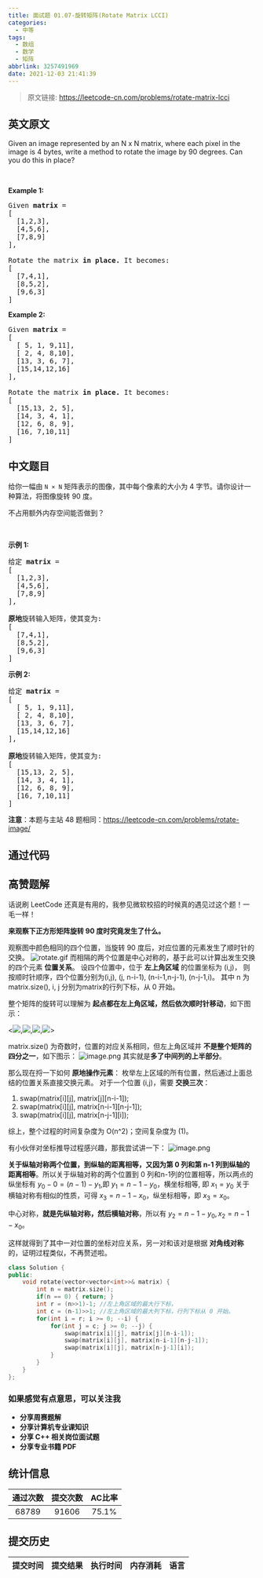 ```yaml
---
title: 面试题 01.07-旋转矩阵(Rotate Matrix LCCI)
categories:
  - 中等
tags:
  - 数组
  - 数学
  - 矩阵
abbrlink: 3257491969
date: 2021-12-03 21:41:39
---
```


> 原文链接: https://leetcode-cn.com/problems/rotate-matrix-lcci


## 英文原文
<div><p>Given an image represented by an N x N matrix, where each pixel in the image is 4 bytes, write a method to rotate the image by 90 degrees. Can you do this in place?</p>

<p>&nbsp;</p>

<p><strong>Example 1:</strong></p>

<pre>
Given <strong>matrix</strong> = 
[
  [1,2,3],
  [4,5,6],
  [7,8,9]
],

Rotate the matrix <strong>in place. </strong>It becomes:
[
  [7,4,1],
  [8,5,2],
  [9,6,3]
]
</pre>

<p><strong>Example 2:</strong></p>

<pre>
Given <strong>matrix</strong> =
[
  [ 5, 1, 9,11],
  [ 2, 4, 8,10],
  [13, 3, 6, 7],
  [15,14,12,16]
], 

Rotate the matrix <strong>in place. </strong>It becomes:
[
  [15,13, 2, 5],
  [14, 3, 4, 1],
  [12, 6, 8, 9],
  [16, 7,10,11]
]
</pre>
</div>

## 中文题目
<div><p>给你一幅由 <code>N × N</code> 矩阵表示的图像，其中每个像素的大小为 4 字节。请你设计一种算法，将图像旋转 90 度。</p>

<p>不占用额外内存空间能否做到？</p>

<p> </p>

<p><strong>示例 1:</strong></p>

<pre>
给定 <strong>matrix</strong> = 
[
  [1,2,3],
  [4,5,6],
  [7,8,9]
],

<strong>原地</strong>旋转输入矩阵，使其变为:
[
  [7,4,1],
  [8,5,2],
  [9,6,3]
]
</pre>

<p><strong>示例 2:</strong></p>

<pre>
给定 <strong>matrix</strong> =
[
  [ 5, 1, 9,11],
  [ 2, 4, 8,10],
  [13, 3, 6, 7],
  [15,14,12,16]
], 

<strong>原地</strong>旋转输入矩阵，使其变为:
[
  [15,13, 2, 5],
  [14, 3, 4, 1],
  [12, 6, 8, 9],
  [16, 7,10,11]
]
</pre>

<p><strong>注意</strong>：本题与主站 48 题相同：<a href="https://leetcode-cn.com/problems/rotate-image/">https://leetcode-cn.com/problems/rotate-image/</a></p>
</div>

## 通过代码
<RecoDemo>
</RecoDemo>


## 高赞题解
话说刷 LeetCode 还真是有用的，我参见微软校招的时候真的遇见过这个题！一毛一样！

**来观察下正方形矩阵旋转 90 度时究竟发生了什么。**

观察图中颜色相同的四个位置，当旋转 90 度后，对应位置的元素发生了顺时针的交换。
![rotate.gif](../images/rotate-matrix-lcci-0.gif)
而相隔的两个位置是中心对称的，基于此可以计算出发生交换的四个元素 **位置关系**。
设四个位置中，位于 **左上角区域** 的位置坐标为 (i,j)，
则按顺时针顺序，四个位置分别为(i,j), (j, n-i-1), (n-i-1,n-j-1), (n-j-1,i)。
其中 n 为 matrix.size(), i, j 分别为matrix的行列下标，从 0 开始。

整个矩阵的旋转可以理解为 **起点都在左上角区域，然后依次顺时针移动**，如下图示：

<![](../images/rotate-matrix-lcci-1.png),![](../images/rotate-matrix-lcci-2.jpg),![](../images/rotate-matrix-lcci-3.png),![](../images/rotate-matrix-lcci-4.png)>

matrix.size() 为奇数时，位置的对应关系相同，但左上角区域并 **不是整个矩阵的四分之一**，如下图示：
![image.png](../images/rotate-matrix-lcci-5.png)
其实就是**多了中间列的上半部分**。

那么现在捋一下如何 **原地操作元素**：
枚举左上区域的所有位置，然后通过上面总结的位置关系直接交换元素。
对于一个位置 (i,j)，需要 **交换三次**：
1. swap(matrix[i][j], matrix[j][n-i-1]);
2. swap(matrix[i][j], matrix[n-i-1][n-j-1]);
3. swap(matrix[i][j], matrix[n-j-1][i]);

综上，整个过程的时间复杂度为 O(n^2)；空间复杂度为 (1)。

有小伙伴对坐标推导过程感兴趣，那我尝试讲一下：
![image.png](../images/rotate-matrix-lcci-6.png)

**关于纵轴对称两个位置，到纵轴的距离相等，又因为第 0 列和第 n-1 列到纵轴的距离相等**。所以关于纵轴对称的两个位置到 0 列和n-1列的位置相等，所以两点的纵坐标有 $y_0 - 0 = (n-1)-y_1$,即 $y_1 = n-1-y_0$，横坐标相等, 即 $x_1 = y_0$
关于横轴对称有相似的性质，可得 $x_3 = n-1-x_0$，纵坐标相等，即 $x_3 = x_0$。

中心对称，**就是先纵轴对称，然后横轴对称**，所以有
$y_2 = n-1-y_0, x_2 = n-1-x_0$。

这样就得到了其中一对位置的坐标对应关系，另一对和该对是根据 **对角线对称** 的，证明过程类似，不再赘述啦。

```cpp
class Solution {
public:
    void rotate(vector<vector<int>>& matrix) {
        int n = matrix.size();
        if(n == 0) { return; }
        int r = (n>>1)-1; //左上角区域的最大行下标，
        int c = (n-1)>>1; //左上角区域的最大列下标，行列下标从 0 开始。
        for(int i = r; i >= 0; --i) {
            for(int j = c; j >= 0; --j) {
                swap(matrix[i][j], matrix[j][n-i-1]);
                swap(matrix[i][j], matrix[n-i-1][n-j-1]);
                swap(matrix[i][j], matrix[n-j-1][i]);
            }
        }
    }
};
```
### 如果感觉有点意思，可以关注我
* **分享周赛题解**
* **分享计算机专业课知识**
* **分享 C++ 相关岗位面试题**
* **分享专业书籍 PDF**

## 统计信息
| 通过次数 | 提交次数 | AC比率 |
| :------: | :------: | :------: |
|    68789    |    91606    |   75.1%   |

## 提交历史
| 提交时间 | 提交结果 | 执行时间 |  内存消耗  | 语言 |
| :------: | :------: | :------: | :--------: | :--------: |
